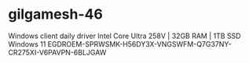 # gilgamesh-46

Windows client daily driver
Intel Core Ultra 258V | 32GB RAM | 1TB SSD
Windows 11
EGDROEM-SPRWSMK-H56DY3X-VNGSWFM-Q7G37NY-CR275XI-V6PAVPN-6BLJGAW
